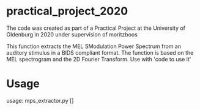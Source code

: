 # practical_project_2020
The code was created as part of a Practical Project at the University of Oldenburg in 2020 under supervision of moritzboos

This function extracts the MEL SModulation Power Spectrum from an auditory stimulus in a BIDS compliant format.
The function is based on the MEL spectrogram and the 2D Fourier Transform. 
Use with 'code to use it'

# Usage
usage: mps_extractor.py []
